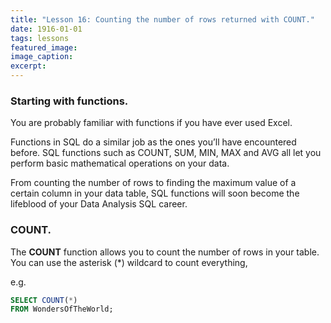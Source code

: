```yaml
---
title: "Lesson 16: Counting the number of rows returned with COUNT."
date: 1916-01-01
tags: lessons
featured_image: 
image_caption: 
excerpt: 
---
```

### Starting with functions.

You are probably familiar with functions if you have ever used Excel.

Functions in SQL do a similar job as the ones you’ll have encountered before. SQL functions such as COUNT, SUM, MIN, MAX and AVG all let you perform basic mathematical operations on your data.

From counting the number of rows to finding the maximum value of a certain column in your data table, SQL functions will soon become the lifeblood of your Data Analysis SQL career.

### COUNT.

The **COUNT** function allows you to count the number of rows in your table. You can use the asterisk (\*) wildcard to count everything,

e.g. 

```sql
SELECT COUNT(*)
FROM WondersOfTheWorld;
```